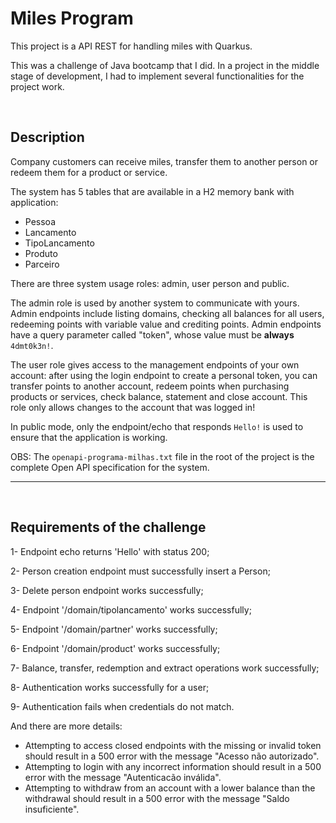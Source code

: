 # Miles Program

This project is a API REST for handling miles with Quarkus.

This was a challenge of Java bootcamp that I did. In a project in the middle stage of development, I had to implement several functionalities for the project work.

<br>

## Description

Company customers can receive miles, transfer them to another person or redeem them for a product or service.

The system has 5 tables that are available in a H2 memory bank with application:
- Pessoa
- Lancamento
- TipoLancamento
- Produto
- Parceiro

There are three system usage roles: admin, user person and public.

The admin role is used by another system to communicate with yours. Admin endpoints include listing domains, checking all balances for all users, redeeming points with variable value and crediting points. Admin endpoints have a query parameter called "token", whose value must be **always** `4dmt0k3n!`.

The user role gives access to the management endpoints of your own account: after using the login endpoint to create a personal token, you can transfer points to another account, redeem points when purchasing products or services, check balance, statement and close account. This role only allows changes to the account that was logged in!

In public mode, only the endpoint/echo that responds `Hello!` is used to ensure that the application is working.

OBS: The `openapi-programa-milhas.txt` file in the root of the project is the complete Open API specification for the system.

---
<BR>

## Requirements of the challenge

1- Endpoint echo returns 'Hello' with status 200;

2- Person creation endpoint must successfully insert a Person;

3- Delete person endpoint works successfully;

4- Endpoint '/domain/tipolancamento' works successfully;

5- Endpoint '/domain/partner' works successfully;

6- Endpoint '/domain/product' works successfully;

7- Balance, transfer, redemption and extract operations work successfully;

8- Authentication works successfully for a user;

9- Authentication fails when credentials do not match.

And there are more details:
- Attempting to access closed endpoints with the missing or invalid token should result in a 500 error with the message "Acesso não autorizado".
- Attempting to login with any incorrect information should result in a 500 error with the message "Autenticacão inválida".
- Attempting to withdraw from an account with a lower balance than the withdrawal should result in a 500 error with the message "Saldo insuficiente".